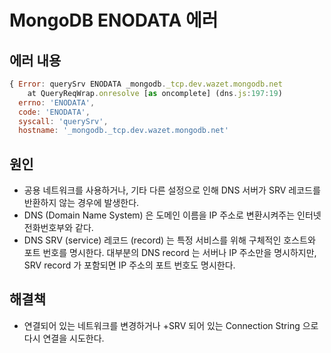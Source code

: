 # MongoDB ENODATA 에러

## 에러 내용
```js
{ Error: querySrv ENODATA _mongodb._tcp.dev.wazet.mongodb.net
    at QueryReqWrap.onresolve [as oncomplete] (dns.js:197:19)
  errno: 'ENODATA',
  code: 'ENODATA',
  syscall: 'querySrv',                        
  hostname: '_mongodb._tcp.dev.wazet.mongodb.net' 
```

## 원인
- 공용 네트워크를 사용하거나, 기타 다른 설정으로 인해 DNS 서버가 SRV 레코드를 반환하지 않는 경우에 발생한다. 
- DNS (Domain Name System) 은 도메인 이름을 IP 주소로 변환시켜주는 인터넷 전화번호부와 같다. 
- DNS SRV (service) 레코드 (record) 는 특정 서비스를 위해 구체적인 호스트와 포트 번호를 명시한다. 대부분의 DNS record 는 서버나 IP 주소만을 명시하지만, SRV record 가 포함되면 IP 주소의 포트 번호도 명시한다. 


## 해결책
- 연결되어 있는 네트워크를 변경하거나 +SRV 되어 있는 Connection String 으로 다시 연결을 시도한다.
